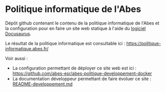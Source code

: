 # Politique informatique de l'Abes

Dépôt github contenant le contenu de la politique informatique de l'Abes et la configuration pour en faire un site web statique à l'aide du [logiciel Docusaurus](https://docusaurus.io/fr/).

Le résultat de la politique informatique est consultable ici : https://politique-informatique.abes.fr/

Voir aussi :
- La configuration permettant de déployer ce site web est ici : https://github.com/abes-esr/abes-politique-developpement-docker
- La documentation développeur permettant de faire évoluer ce site : [README-developpement.md](README-developpement.md)
